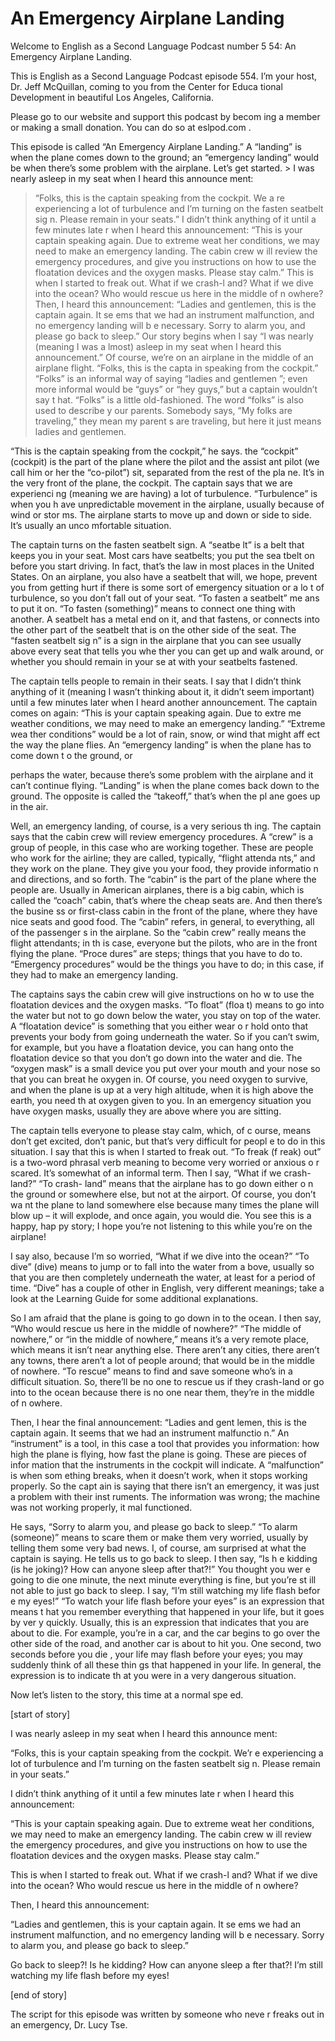 # An Emergency Airplane Landing

Welcome to English as a Second Language Podcast number 5 54: An Emergency Airplane Landing.

This is English as a Second Language Podcast episode 554.  I’m your host, Dr. Jeff McQuillan, coming to you from the Center for Educa tional Development in beautiful Los Angeles, California.

Please go to our website and support this podcast by becom ing a member or making a small donation.  You can do so at eslpod.com .

This episode is called “An Emergency Airplane Landing.”  A “landing” is when the plane comes down to the ground; an “emergency landing” would be when there’s some problem with the airplane.  Let’s get started. > I was nearly asleep in my seat when I heard this announce ment:
> “Folks, this is the captain speaking from the cockpit.  We a re experiencing a lot of turbulence and I’m turning on the fasten seatbelt sig n.  Please remain in your seats.”
> I didn’t think anything of it until a few minutes late r when I heard this announcement:
> “This is your captain speaking again.  Due to extreme weat her conditions, we may need to make an emergency landing.  The cabin crew w ill review the emergency procedures, and give you instructions on how to use  the floatation devices and the oxygen masks.  Please stay calm.”
> This is when I started to freak out.  What if we crash-l and?  What if we dive into the ocean?  Who would rescue us here in the middle of n owhere?
> Then, I heard this announcement:
> “Ladies and gentlemen, this is the captain again.  It se ems that we had an instrument malfunction, and no emergency landing will b e necessary.  Sorry to alarm you, and please go back to sleep.”
> Our story begins when I say “I was nearly (meaning I was a lmost) asleep in my seat when I heard this announcement.”  Of course, we’re on an airplane in the middle of an airplane flight.  “Folks, this is the capta in speaking from the cockpit.” “Folks” is an informal way of saying “ladies and gentlemen ”; even more informal would be “guys” or “hey guys,” but a captain wouldn’t say t hat.  “Folks” is a little old-fashioned.  The word “folks” is also used to describe y our parents. Somebody says, “My folks are traveling,” they mean my parent s are traveling, but here it just means ladies and gentlemen.

“This is the captain speaking from the cockpit,” he says.  the “cockpit” (cockpit) is the part of the plane where the pilot and the assist ant pilot (we call him or her the “co-pilot”) sit, separated from the rest of the pla ne.  It’s in the very front of the plane, the cockpit.  The captain says that we are experienci ng (meaning we are having) a lot of turbulence.  “Turbulence” is when you h ave unpredictable movement in the airplane, usually because of wind or stor ms.  The airplane starts to move up and down or side to side.  It’s usually an unco mfortable situation.

The captain turns on the fasten seatbelt sign.  A “seatbe lt” is a belt that keeps you in your seat.  Most cars have seatbelts; you put the sea tbelt on before you start driving.  In fact, that’s the law in most places in the United States.  On an airplane, you also have a seatbelt that will, we hope,  prevent you from getting hurt if there is some sort of emergency situation or a lo t of turbulence, so you don’t fall out of your seat.  “To fasten a seatbelt” me ans to put it on.  “To fasten (something)” means to connect one thing with another.  A seatbelt has a metal end on it, and that fastens, or connects into the other  part of the seatbelt that is on the other side of the seat.  The “fasten seatbelt sig n” is a sign in the airplane that you can see usually above every seat that tells you whe ther you can get up and walk around, or whether you should remain in your se at with your seatbelts fastened.

The captain tells people to remain in their seats.  I say that I didn’t think anything of it (meaning I wasn’t thinking about it, it didn’t seem important) until a few minutes later when I heard another announcement.  The  captain comes on again: “This is your captain speaking again.  Due to extre me weather conditions, we may need to make an emergency landing.”  “Extreme wea ther conditions” would be a lot of rain, snow, or wind that might aff ect the way the plane flies.  An “emergency landing” is when the plane has to come down t o the ground, or

 perhaps the water, because there’s some problem with the airplane and it can’t continue flying.  “Landing” is when the plane comes back down to the ground. The opposite is called the “takeoff,” that’s when the pl ane goes up in the air.

Well, an emergency landing, of course, is a very serious th ing.  The captain says that the cabin crew will review emergency procedures.  A  “crew” is a group of people, in this case who are working together.  These are people who work for the airline; they are called, typically, “flight attenda nts,” and they work on the plane.  They give you your food, they provide informatio n and directions, and so forth.  The “cabin” is the part of the plane where the people are.  Usually in American airplanes, there is a big cabin, which is called  the “coach” cabin, that’s where the cheap seats are.  And then there’s the busine ss or first-class cabin in the front of the plane, where they have nice seats and good food.  The “cabin” refers, in general, to everything, all of the passenger s in the airplane.  So the “cabin crew” really means the flight attendants; in th is case, everyone but the pilots, who are in the front flying the plane.  “Proce dures” are steps; things that you have to do to.  “Emergency procedures” would be the things you have to do; in this case, if they had to make an emergency landing.

The captains says the cabin crew will give instructions on ho w to use the floatation devices and the oxygen masks.  “To float” (floa t) means to go into the water but not to go down below the water, you stay on top of the water.  A “floatation device” is something that you either wear o r hold onto that prevents your body from going underneath the water.  So if you  can’t swim, for example, but you have a floatation device, you can hang onto the  floatation device so that you don’t go down into the water and die.  The “oxygen  mask” is a small device you put over your mouth and your nose so that you can breat he oxygen in.  Of course, you need oxygen to survive, and when the plane is up  at a very high altitude, when it is high above the earth, you need th at oxygen given to you.  In an emergency situation you have oxygen masks, usually they are above where you are sitting.

The captain tells everyone to please stay calm, which, of c ourse, means don’t get excited, don’t panic, but that’s very difficult for peopl e to do in this situation.  I say that this is when I started to freak out.  “To freak (f reak) out” is a two-word phrasal verb meaning to become very worried or anxious o r scared.  It’s somewhat of an informal term.  Then I say, “What if we  crash-land?”  “To crash- land” means that the airplane has to go down either o n the ground or somewhere else, but not at the airport.  Of course, you don’t wa nt the plane to land somewhere else because many times the plane will blow up  – it will explode, and once again, you would die.  You see this is a happy, hap py story; I hope you’re not listening to this while you’re on the airplane!

 I say also, because I’m so worried, “What if we dive into  the ocean?”  “To dive” (dive) means to jump or to fall into the water from a bove, usually so that you are then completely underneath the water, at least for a period of time.  “Dive” has a couple of other in English, very different meanings; take  a look at the Learning Guide for some additional explanations.

So I am afraid that the plane is going to go down in to the ocean.  I then say, “Who would rescue us here in the middle of nowhere?”  “The middle of nowhere,” or “in the middle of nowhere,” means it’s a very remote  place, which means it isn’t near anything else.  There aren’t any cities, there  aren’t any towns, there aren’t a lot of people around; that would be in the  middle of nowhere.  “To rescue” means to find and save someone who’s in a difficult  situation.  So, there’ll be no one to rescue us if they crash-land or go into to the ocean because there is no one near them, they’re in the middle of n owhere.

Then, I hear the final announcement: “Ladies and gent lemen, this is the captain again.  It seems that we had an instrument malfunctio n.”  An “instrument” is a tool, in this case a tool that provides you information:  how high the plane is flying, how fast the plane is going.  These are pieces of infor mation that the instruments in the cockpit will indicate.  A “malfunction” is when som ething breaks, when it doesn’t work, when it stops working properly.  So the capt ain is saying that there isn’t an emergency, it was just a problem with their inst ruments.  The information was wrong; the machine was not working properly, it mal functioned.

He says, “Sorry to alarm you, and please go back to sleep.”  “To alarm (someone)” means to scare them or make them very worried,  usually by telling them some very bad news.  I, of course, am surprised at what the captain is saying.  He tells us to go back to sleep.  I then say, “Is h e kidding (is he joking)? How can anyone sleep after that?!”  You thought you wer e going to die one minute, the next minute everything is fine, but you’re st ill not able to just go back to sleep.  I say, “I’m still watching my life flash befor e my eyes!”  “To watch your life flash before your eyes” is an expression that means t hat you remember everything that happened in your life, but it goes by ver y quickly.  Usually, this is an expression that indicates that you are about to die.  For example, you’re in a car, and the car begins to go over the other side of the road, and another car is about to hit you.  One second, two seconds before you die , your life may flash before your eyes; you may suddenly think of all these thin gs that happened in your life.  In general, the expression is to indicate th at you were in a very dangerous situation.

Now let’s listen to the story, this time at a normal spe ed.

 [start of story]

I was nearly asleep in my seat when I heard this announce ment:

“Folks, this is your captain speaking from the cockpit.  We’r e experiencing a lot of turbulence and I’m turning on the fasten seatbelt sig n.  Please remain in your seats.”

I didn’t think anything of it until a few minutes late r when I heard this announcement:

“This is your captain speaking again.  Due to extreme weat her conditions, we may need to make an emergency landing.  The cabin crew w ill review the emergency procedures, and give you instructions on how to use  the floatation devices and the oxygen masks.  Please stay calm.”

This is when I started to freak out.  What if we crash-l and?  What if we dive into the ocean?  Who would rescue us here in the middle of n owhere?

Then, I heard this announcement:

“Ladies and gentlemen, this is your captain again.  It se ems we had an instrument malfunction, and no emergency landing will b e necessary.  Sorry to alarm you, and please go back to sleep.”

Go back to sleep?!  Is he kidding?  How can anyone sleep a fter that?!  I’m still watching my life flash before my eyes!

[end of story]

The script for this episode was written by someone who neve r freaks out in an emergency, Dr. Lucy Tse.





